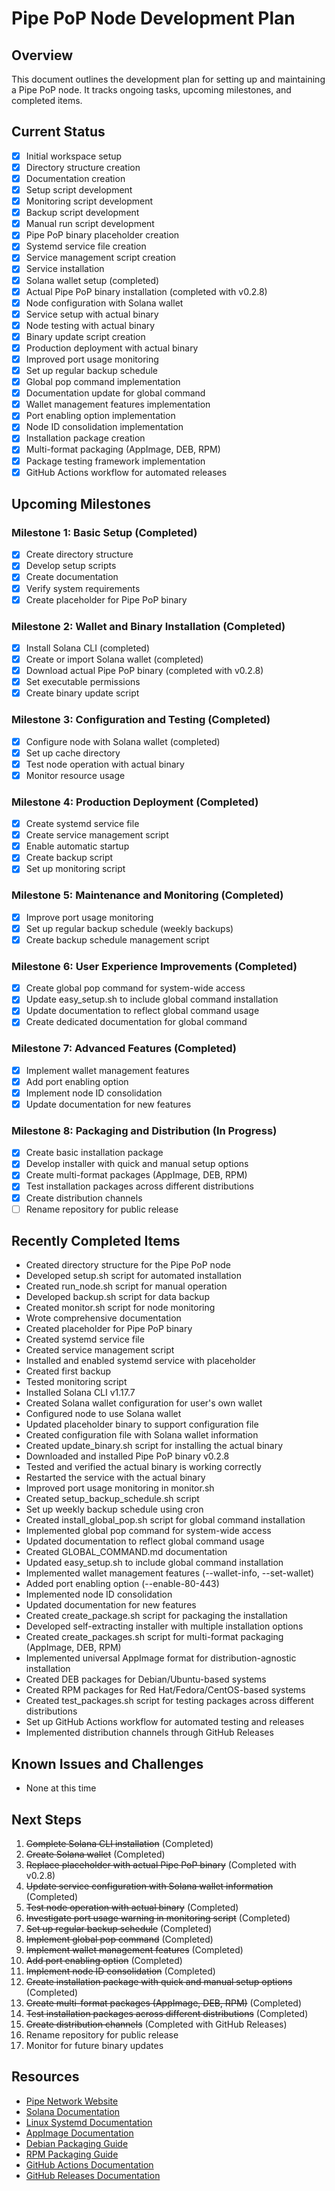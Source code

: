 # Pipe PoP Node Development Plan

## Overview

This document outlines the development plan for setting up and maintaining a Pipe PoP node. It tracks ongoing tasks, upcoming milestones, and completed items.

## Current Status

- [x] Initial workspace setup
- [x] Directory structure creation
- [x] Documentation creation
- [x] Setup script development
- [x] Monitoring script development
- [x] Backup script development
- [x] Manual run script development
- [x] Pipe PoP binary placeholder creation
- [x] Systemd service file creation
- [x] Service management script creation
- [x] Service installation
- [x] Solana wallet setup (completed)
- [x] Actual Pipe PoP binary installation (completed with v0.2.8)
- [x] Node configuration with Solana wallet
- [x] Service setup with actual binary
- [x] Node testing with actual binary
- [x] Binary update script creation
- [x] Production deployment with actual binary
- [x] Improved port usage monitoring
- [x] Set up regular backup schedule
- [x] Global pop command implementation
- [x] Documentation update for global command
- [x] Wallet management features implementation
- [x] Port enabling option implementation
- [x] Node ID consolidation implementation
- [x] Installation package creation
- [x] Multi-format packaging (AppImage, DEB, RPM)
- [x] Package testing framework implementation
- [x] GitHub Actions workflow for automated releases

## Upcoming Milestones

### Milestone 1: Basic Setup (Completed)
- [x] Create directory structure
- [x] Develop setup scripts
- [x] Create documentation
- [x] Verify system requirements
- [x] Create placeholder for Pipe PoP binary

### Milestone 2: Wallet and Binary Installation (Completed)
- [x] Install Solana CLI (completed)
- [x] Create or import Solana wallet (completed)
- [x] Download actual Pipe PoP binary (completed with v0.2.8)
- [x] Set executable permissions
- [x] Create binary update script

### Milestone 3: Configuration and Testing (Completed)
- [x] Configure node with Solana wallet (completed)
- [x] Set up cache directory
- [x] Test node operation with actual binary
- [x] Monitor resource usage

### Milestone 4: Production Deployment (Completed)
- [x] Create systemd service file
- [x] Create service management script
- [x] Enable automatic startup
- [x] Create backup script
- [x] Set up monitoring script

### Milestone 5: Maintenance and Monitoring (Completed)
- [x] Improve port usage monitoring
- [x] Set up regular backup schedule (weekly backups)
- [x] Create backup schedule management script

### Milestone 6: User Experience Improvements (Completed)
- [x] Create global pop command for system-wide access
- [x] Update easy_setup.sh to include global command installation
- [x] Update documentation to reflect global command usage
- [x] Create dedicated documentation for global command

### Milestone 7: Advanced Features (Completed)
- [x] Implement wallet management features
- [x] Add port enabling option
- [x] Implement node ID consolidation
- [x] Update documentation for new features

### Milestone 8: Packaging and Distribution (In Progress)
- [x] Create basic installation package
- [x] Develop installer with quick and manual setup options
- [x] Create multi-format packages (AppImage, DEB, RPM)
- [x] Test installation packages across different distributions
- [x] Create distribution channels
- [ ] Rename repository for public release

## Recently Completed Items

- Created directory structure for the Pipe PoP node
- Developed setup.sh script for automated installation
- Created run_node.sh script for manual operation
- Developed backup.sh script for data backup
- Created monitor.sh script for node monitoring
- Wrote comprehensive documentation
- Created placeholder for Pipe PoP binary
- Created systemd service file
- Created service management script
- Installed and enabled systemd service with placeholder
- Created first backup
- Tested monitoring script
- Installed Solana CLI v1.17.7
- Created Solana wallet configuration for user's own wallet
- Configured node to use Solana wallet
- Updated placeholder binary to support configuration file
- Created configuration file with Solana wallet information
- Created update_binary.sh script for installing the actual binary
- Downloaded and installed Pipe PoP binary v0.2.8
- Tested and verified the actual binary is working correctly
- Restarted the service with the actual binary
- Improved port usage monitoring in monitor.sh
- Created setup_backup_schedule.sh script
- Set up weekly backup schedule using cron
- Created install_global_pop.sh script for global command installation
- Implemented global pop command for system-wide access
- Updated documentation to reflect global command usage
- Created GLOBAL_COMMAND.md documentation
- Updated easy_setup.sh to include global command installation
- Implemented wallet management features (--wallet-info, --set-wallet)
- Added port enabling option (--enable-80-443)
- Implemented node ID consolidation
- Updated documentation for new features
- Created create_package.sh script for packaging the installation
- Developed self-extracting installer with multiple installation options
- Created create_packages.sh script for multi-format packaging (AppImage, DEB, RPM)
- Implemented universal AppImage format for distribution-agnostic installation
- Created DEB packages for Debian/Ubuntu-based systems
- Created RPM packages for Red Hat/Fedora/CentOS-based systems
- Created test_packages.sh script for testing packages across different distributions
- Set up GitHub Actions workflow for automated testing and releases
- Implemented distribution channels through GitHub Releases

## Known Issues and Challenges

- None at this time

## Next Steps

1. ~~Complete Solana CLI installation~~ (Completed)
2. ~~Create Solana wallet~~ (Completed)
3. ~~Replace placeholder with actual Pipe PoP binary~~ (Completed with v0.2.8)
4. ~~Update service configuration with Solana wallet information~~ (Completed)
5. ~~Test node operation with actual binary~~ (Completed)
6. ~~Investigate port usage warning in monitoring script~~ (Completed)
7. ~~Set up regular backup schedule~~ (Completed)
8. ~~Implement global pop command~~ (Completed)
9. ~~Implement wallet management features~~ (Completed)
10. ~~Add port enabling option~~ (Completed)
11. ~~Implement node ID consolidation~~ (Completed)
12. ~~Create installation package with quick and manual setup options~~ (Completed)
13. ~~Create multi-format packages (AppImage, DEB, RPM)~~ (Completed)
14. ~~Test installation packages across different distributions~~ (Completed)
15. ~~Create distribution channels~~ (Completed with GitHub Releases)
16. Rename repository for public release
17. Monitor for future binary updates

## Resources

- [Pipe Network Website](https://pipe.network)
- [Solana Documentation](https://docs.solana.com)
- [Linux Systemd Documentation](https://www.freedesktop.org/software/systemd/man/systemd.service.html)
- [AppImage Documentation](https://docs.appimage.org/)
- [Debian Packaging Guide](https://www.debian.org/doc/manuals/packaging-tutorial/packaging-tutorial.en.pdf)
- [RPM Packaging Guide](https://rpm-packaging-guide.github.io/)
- [GitHub Actions Documentation](https://docs.github.com/en/actions)
- [GitHub Releases Documentation](https://docs.github.com/en/repositories/releasing-projects-on-github/about-releases) 
